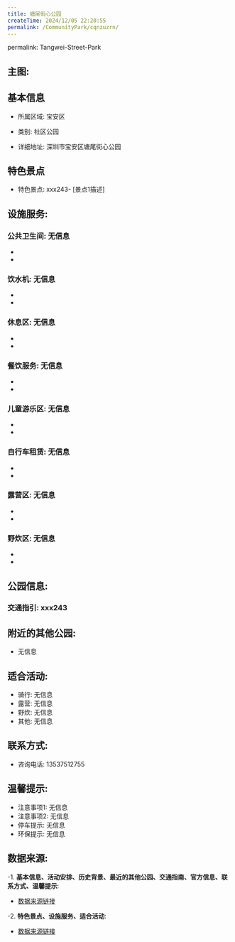 ```yaml
---
title: 塘尾街心公园
createTime: 2024/12/05 22:20:55
permalink: /CommunityPark/cqnzuzrn/
---
```

permalink: Tangwei-Street-Park
## 主图:
<ImageCard
image="https://cgj.sz.gov.cn/img/4/4017/4017552/10810245.jpg"
title= "塘尾街心公园"
description= "xxxxxx243"
date="2024/12/05"
href="/"
author="深圳公园"
/>
## 基本信息

- 所属区域: 宝安区

- 类别: 社区公园

- 详细地址: 深圳市宝安区塘尾街心公园

## 特色景点
- 特色景点: xxx243- [景点1描述]
## 设施服务:
### 公共卫生间: 无信息
- 
- 
### 饮水机: 无信息
- 
- 
### 休息区: 无信息
- 
- 
### 餐饮服务: 无信息
- 
- 
### 儿童游乐区: 无信息
- 
- 
### 自行车租赁: 无信息
- 
- 
### 露营区: 无信息
- 
- 
### 野炊区: 无信息

- 
- 
## 公园信息:
### 交通指引: xxx243

## 附近的其他公园:
- 无信息

## 适合活动:
- 骑行: 无信息
- 露营: 无信息
- 野炊: 无信息
- 其他: 无信息

## 联系方式:
- 咨询电话: 13537512755
## 温馨提示:
- 注意事项1: 无信息
- 注意事项2: 无信息
- 停车提示: 无信息
- 环保提示: 无信息

## 数据来源:
-1. **基本信息、活动安排、历史背景、最近的其他公园、交通指南、官方信息、联系方式、温馨提示**:
- [数据来源链接](https://cgj.sz.gov.cn/xsmh/gysz/sqgy/content/post_10810245.html)

-2. **特色景点、设施服务、适合活动**:
- [数据来源链接](https://cgj.sz.gov.cn/xsmh/gysz/sqgy/content/post_10810245.html)

